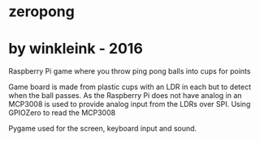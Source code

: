 # zeropong
# by winkleink - 2016



Raspberry Pi game where you throw ping pong balls into cups for points

Game board is made from plastic cups with an LDR in each but to detect when the ball passes.
As the Raspberry Pi does not have analog in an MCP3008 is used to provide analog input from the LDRs over SPI.
Using GPIOZero to read the MCP3008

Pygame used for the screen, keyboard input and sound.

